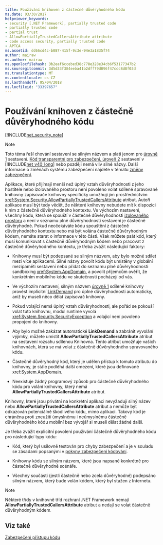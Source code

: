 ```yaml
---
title: Používání knihoven z částečně důvěryhodného kódu
ms.date: 03/30/2017
helpviewer_keywords:
- security [.NET Framework], partially trusted code
- partially trusted code
- partial trust
- AllowPartiallyTrustedCallersAttribute attribute
- code access security, partially trusted code
- APTCA
ms.assetid: dd66cd4c-b087-415f-9c3e-94e3a1835f74
author: mairaw
ms.author: mairaw
ms.openlocfilehash: 3b2eaf6ccebed38c778e328e34cb6f53177347b2
ms.sourcegitcommit: 3d5d33f384eeba41b2dff79d096f47ccc8d8f03d
ms.translationtype: MT
ms.contentlocale: cs-CZ
ms.lasthandoff: 05/04/2018
ms.locfileid: "33397657"
---
```

# <a name="using-libraries-from-partially-trusted-code"></a>Používání knihoven z částečně důvěryhodného kódu
[!INCLUDE[net_security_note](../../../includes/net-security-note-md.md)]  
  
> [!NOTE]
>  Toto téma řeší chování sestavení se silným názvem a platí jenom pro [úrovně 1](../../../docs/framework/misc/security-transparent-code-level-1.md) sestavení. [Kód transparentní pro zabezpečení, úroveň 2](../../../docs/framework/misc/security-transparent-code-level-2.md) sestavení v [!INCLUDE[net_v40_long](../../../includes/net-v40-long-md.md)] nebo později nemá vliv silné názvy. Další informace o změnách systému zabezpečení najdete v tématu [změny zabezpečení](../../../docs/framework/security/security-changes.md).  
  
 Aplikace, které přijímají menší než úplný vztah důvěryhodnosti z jeho hostitele nebo izolovaného prostoru není povoleno volat sdílené spravované knihovny zapisovače knihovny specificky umožňují jim prostřednictvím <xref:System.Security.AllowPartiallyTrustedCallersAttribute> atribut. Autoři aplikace musí být tedy vědět, že některé knihovny nebudete mít k dispozici k nim z částečně důvěryhodného kontextu. Ve výchozím nastavení, všechny kódu, která se spouští v částečné důvěryhodnosti [izolovaného prostoru](../../../docs/framework/misc/how-to-run-partially-trusted-code-in-a-sandbox.md) a není v seznamu plné důvěryhodnosti sestavení je částečně důvěryhodné. Pokud neočekáváte kódu spouštění z částečně důvěryhodného kontextu nebo má být volána částečně důvěryhodným kódem, nemáte starat o informace v této části. Však můžete psát kód, který musí komunikovat s částečně důvěryhodným kódem nebo pracovat z částečně důvěryhodného kontextu, je třeba zvážit následující faktory:  
  
-   Knihovny musí být podepsané se silným názvem, aby bylo možné sdílet mezi více aplikacemi. Silné názvy povolit kódu být umístěny v globální mezipaměti sestavení nebo přidat do seznamu plné důvěryhodnosti sandboxing <xref:System.AppDomain>, a povolit příjemcům ověřit, že konkrétním mobilního kódu ve skutečnosti pocházejí od vás.  
  
-   Ve výchozím nastavení, silným názvem [úrovně 1](../../../docs/framework/misc/security-transparent-code-level-1.md) sdílené knihovny provést implicitní [LinkDemand](../../../docs/framework/misc/link-demands.md) pro úplné důvěryhodnosti automaticky, aniž by museli něco dělat zapisovač knihovny.  
  
-   Pokud volající nemá úplný vztah důvěryhodnosti, ale pořád se pokouší volat tuto knihovnu, modul runtime vyvolá <xref:System.Security.SecurityException> a volající není povoleno propojení do knihovny.  
  
-   Aby bylo možné zakázat automatické **LinkDemand** a zabránit vyvolání výjimky, můžete umístit **AllowPartiallyTrustedCallersAttribute** atribut na sestavení rozsahu sdílenou Knihovna. Tento atribut umožňuje vašich knihovnách, která se má volat z částečně důvěryhodného spravovaného kódu.  
  
-   Částečně důvěryhodný kód, který je udělen přístup k tomuto atributu do knihovny, je stále podléhá další omezení, které jsou definované <xref:System.AppDomain>.  
  
-   Neexistuje žádný programový způsob pro částečně důvěryhodného kódu pro volání knihovny, který nemá **AllowPartiallyTrustedCallersAttribute** atribut.  
  
 Knihovny, které jsou privátní na konkrétní aplikaci nevyžadují silný název nebo **AllowPartiallyTrustedCallersAttribute** atribut a nemůže být odkazován potenciálně škodlivého kódu, mimo aplikaci. Takový kód je chráněna proti zneužití úmyslnému i neúmyslnému částečně důvěryhodného kódu mobilní bez vývojář si museli dělat žádné další.  
  
 Je třeba zvážit explicitní povolení používání částečně důvěryhodného kódu pro následující typy kódu:  
  
-   Kód, který byl usilovně testován pro chyby zabezpečení a je v souladu se zásadami popsanými v [pokyny zabezpečení kódování](../../../docs/standard/security/secure-coding-guidelines.md).  
  
-   Knihovny kódu se silným názvem, které jsou napsané konkrétně pro částečně důvěryhodné scénáře.  
  
-   Všechny součásti (jestli částečně nebo zcela důvěryhodné) podepsáno silným názvem, který bude volán kódem, který byl stažen z Internetu.  
  
> [!NOTE]
>  Některé třídy v knihovně tříd rozhraní .NET Framework nemají **AllowPartiallyTrustedCallersAttribute** atribut a nedají se volat částečně důvěryhodným kódem.  
  
## <a name="see-also"></a>Viz také  
 [Zabezpečení přístupu kódu](../../../docs/framework/misc/code-access-security.md)

